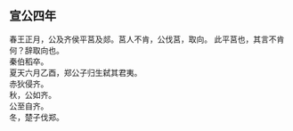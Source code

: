 ## 宣公四年

春王正月，公及齐侯平莒及郯。莒人不肯，公伐莒，取向。
此平莒也，其言不肯何？辞取向也。  
秦伯稻卒。  
夏天六月乙酉，郑公子归生弑其君夷。  
赤狄侵齐。  
秋，公如齐。  
公至自齐。  
冬，楚子伐郑。  


